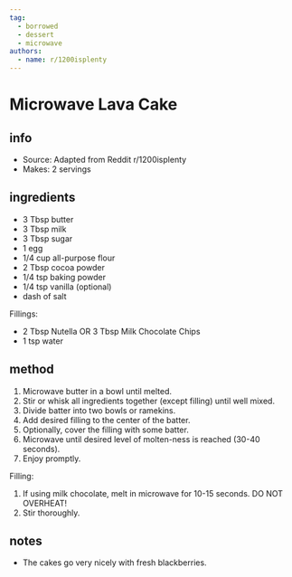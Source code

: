 ```yaml
---
tag:
  - borrowed
  - dessert
  - microwave
authors:
  - name: r/1200isplenty
---
```


# Microwave Lava Cake

## info
* Source: Adapted from Reddit r/1200isplenty
* Makes: 2 servings

## ingredients
* 3 Tbsp butter
* 3 Tbsp milk
* 3 Tbsp sugar
* 1 egg
* 1/4 cup all-purpose flour
* 2 Tbsp cocoa powder
* 1/4 tsp baking powder
* 1/4 tsp vanilla (optional)
* dash of salt

Fillings:
* 2 Tbsp Nutella OR 3 Tbsp Milk Chocolate Chips
* 1 tsp water

## method
1. Microwave butter in a bowl until melted.
2. Stir or whisk all ingredients together (except filling) until well mixed.
3. Divide batter into two bowls or ramekins.
4. Add desired filling to the center of the batter.
5. Optionally, cover the filling with some batter.
6. Microwave until desired level of molten-ness is reached (30-40 seconds).
7. Enjoy promptly.

Filling:
1. If using milk chocolate, melt in microwave for 10-15 seconds. DO NOT OVERHEAT!
2. Stir thoroughly.

## notes
* The cakes go very nicely with fresh blackberries.